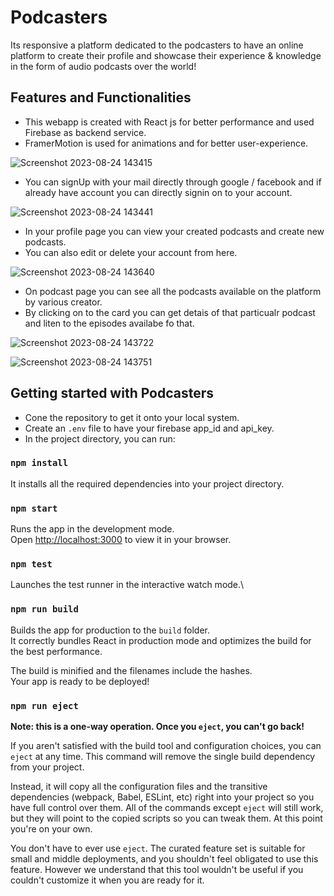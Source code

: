 # Podcasters

Its responsive a platform dedicated to the podcasters to have an online platform to create their profile and showcase their experience & knowledge in the form of audio podcasts over the world!


## Features and Functionalities

 - This webapp is created with React js for better performance and used Firebase as backend service.
 - FramerMotion is used for animations and for better user-experience.

  ![Screenshot 2023-08-24 143415](https://github.com/Bluetooth-stack/podcaster/assets/80689111/d31851fd-018e-4dce-8c4f-f47db49b1e9a)

  - You can signUp with your mail directly through google / facebook and if already have account you can directly signin on to your account.

    
  ![Screenshot 2023-08-24 143441](https://github.com/Bluetooth-stack/podcaster/assets/80689111/cdc9c37d-90f7-43cd-81b6-b87c68ac50f4)


  - In your profile page you can view your created podcasts and create new podcasts.
  - You can also edit or delete your account from here.

    
  ![Screenshot 2023-08-24 143640](https://github.com/Bluetooth-stack/podcaster/assets/80689111/48f1ecae-4435-4917-9d09-4035316aa9d8)


  - On podcast page you can see all the podcasts available on the platform by various creator.
  - By clicking on to the card you can get detais of that particualr podcast and liten to the episodes availabe fo that.

    
  ![Screenshot 2023-08-24 143722](https://github.com/Bluetooth-stack/podcaster/assets/80689111/f82f7f87-27f4-4bbb-89d1-cfa4ed989790)

  ![Screenshot 2023-08-24 143751](https://github.com/Bluetooth-stack/podcaster/assets/80689111/425b1b82-f680-4af3-a82a-bc28a267c50e)



## Getting started with Podcasters

- Cone the repository to get it onto your local system.
- Create an `.env` file to have your firebase app_id and api_key.
- In the project directory, you can run:

### `npm install`

It installs all the required dependencies into your project directory. 

### `npm start`

Runs the app in the development mode.\
Open [http://localhost:3000](http://localhost:3000) to view it in your browser.

### `npm test`

Launches the test runner in the interactive watch mode.\

### `npm run build`

Builds the app for production to the `build` folder.\
It correctly bundles React in production mode and optimizes the build for the best performance.

The build is minified and the filenames include the hashes.\
Your app is ready to be deployed!


### `npm run eject`

**Note: this is a one-way operation. Once you `eject`, you can't go back!**

If you aren't satisfied with the build tool and configuration choices, you can `eject` at any time. This command will remove the single build dependency from your project.

Instead, it will copy all the configuration files and the transitive dependencies (webpack, Babel, ESLint, etc) right into your project so you have full control over them. All of the commands except `eject` will still work, but they will point to the copied scripts so you can tweak them. At this point you're on your own.

You don't have to ever use `eject`. The curated feature set is suitable for small and middle deployments, and you shouldn't feel obligated to use this feature. However we understand that this tool wouldn't be useful if you couldn't customize it when you are ready for it.
